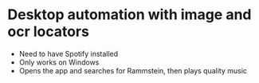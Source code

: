 # Desktop automation with image and ocr locators

- Need to have Spotify installed
- Only works on Windows
- Opens the app and searches for Rammstein, then plays quality music
